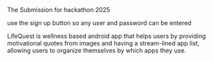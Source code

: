 The Submission for hackathon 2025

use the sign up button so any user and password can be entered

LifeQuest is wellness based android app that helps users by providing motivational quotes from images and having a stream-lined app
list, allowing users to organize themselves by which apps they use.
